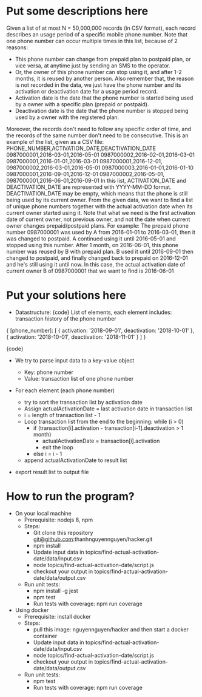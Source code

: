 
# Put some descriptions here 
Given a list of at most N = 50,000,000 records (in CSV format), each record describes an usage
period of a specific mobile phone number.
Note that one phone number can occur multiple times in this list, because of 2 reasons:
- This phone number can change from prepaid plan to postpaid plan, or vice versa, at
anytime just by sending an SMS to the operator.
- Or, the owner of this phone number can stop using it, and after 1-2 months, it is reused
by another person.
Also remember that, the reason is not recorded in the data, we just have the phone number and
its activation or deactivation date for a usage period record.
- Activation date is the date that the phone number is started being used by a owner with
a specific plan (prepaid or postpaid).
- Deactivation date is the date that the phone number is stopped being used by a owner
with the registered plan.

Moreover, the records don't need to follow any specific order of time, and the records of
the same number don't need to be consecutive​.
This is an example of the list, given as a CSV file:
PHONE_NUMBER,ACTIVATION_DATE,DEACTIVATION_DATE
0987000001,2016-03-01,2016-05-01
0987000002,2016-02-01,2016-03-01
0987000001,2016-01-01,2016-03-01
0987000001,2016-12-01,
0987000002,2016-03-01,2016-05-01
0987000003,2016-01-01,2016-01-10
0987000001,2016-09-01,2016-12-01
0987000002,2016-05-01,
0987000001,2016-06-01,2016-09-01
In this list, ACTIVATION_DATE and DEACTIVATION_DATE are represented with
YYYY-MM-DD format. DEACTIVATION_DATE may be empty, which means that the phone is
still being used by its current owner.
From the given data, we want to find a list of unique phone numbers together with the actual
activation date when its current owner started using it. Note that what we need is the first
activation date of current owner, not previous owner, and not the date when current owner
changes prepaid/postpaid plans.
For example: The prepaid phone number 0987000001 was used by A from 2016-01-01 to
2016-03-01, then it was changed to postpaid. A continued using it until 2016-05-01 and
stopped using this number. After 1 month, on 2016-06-01, this phone number was reused by B
with prepaid plan. B used it until 2016-09-01 then changed to postpaid, and finally changed
back to prepaid on 2016-12-01 and he's still using it until now. In this case, the actual activation
date of current owner B of 0987000001 that we want to find is 2016-06-01
# Put your solutions here
- Datastructure:
{code}
List of elements, each element includes: transaction history of the phone number

{
    [phone_number]: [
        {
            activation: '2018-09-01',
            deactivation: '2018-10-01'
        },
        {
            activation: '2018-10-01',
            deactivation: '2018-11-01'
        }
    ]
}

{code}
- We try to parse input data to a key-value object
    - Key: phone number
    - Value: transaction list of one phone number

- For each element (each phone number)
    - try to sort the transaction list by activation date
    - Assign actualActivationDate = last activation date in transaction list
    - i = length of transaction list - 1
    - Loop transaction list from the end to the beginning: while (i > 0)
        - if (transaction[i].activation - transaction[i-1].deactivation > 1 month)
            - actualActivationDate = transaction[i].activation
            - exit the loop
        - else 
            i = i - 1
    - append actualActivationDate to result list
- export result list to output file

# How to run the program?
- On your local machine
    - Prerequisite: nodejs 8, npm
    - Steps:
        - Git clone this repository git@github.com:thanhnguyennguyen/hacker.git
        - npm install
        - Update input data in topics/find-actual-activation-date/data/input.csv
        - node topics/find-actual-activation-date/script.js
        - checkout your output in topics/find-actual-activation-date/data/output.csv
    - Run unit tests:
        - npm install -g jest
        - npm test
        - Run tests with coverage: npm run coverage
- Using docker
    - Prerequisite: install docker
    - Steps:
        - pull this image: nguyennguyen/hacker and then start a docker container
        - Update input data in topics/find-actual-activation-date/data/input.csv
        - node topics/find-actual-activation-date/script.js
        - checkout your output in topics/find-actual-activation-date/data/output.csv
    - Run unit tests:
        - npm test
        - Run tests with coverage: npm run coverage
